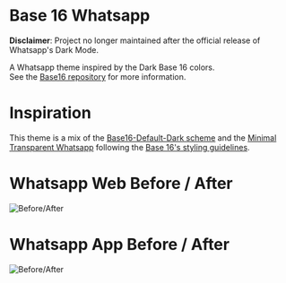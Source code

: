 # Base 16 Whatsapp

**Disclaimer**: Project no longer maintained after the official release of Whatsapp's Dark Mode.  

A Whatsapp theme inspired by the Dark Base 16 colors.  
See the [Base16 repository](https://github.com/chriskempson/base16) for more information.  

# Inspiration
This theme is a mix of the [Base16-Default-Dark scheme](https://github.com/chriskempson/base16-default-schemes) and the [Minimal Transparent Whatsapp](https://userstyles.org/styles/137361/minimal-transparent-whatsapp) following the [Base 16's styling guidelines](https://github.com/chriskempson/base16/blob/master/styling.md).  

# Whatsapp Web Before / After
![Before/After](https://i.imgur.com/s14iOT9.png)

# Whatsapp App Before / After
![Before/After](https://i.imgur.com/9fkysd1.png)
